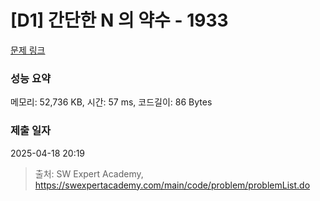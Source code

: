 # [D1] 간단한 N 의 약수 - 1933 

[문제 링크](https://swexpertacademy.com/main/code/problem/problemDetail.do?contestProbId=AV5PhcWaAKIDFAUq) 

### 성능 요약

메모리: 52,736 KB, 시간: 57 ms, 코드길이: 86 Bytes

### 제출 일자

2025-04-18 20:19



> 출처: SW Expert Academy, https://swexpertacademy.com/main/code/problem/problemList.do